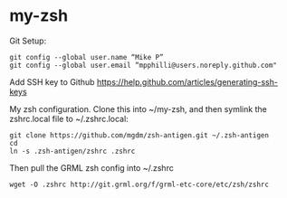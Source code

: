 my-zsh
======

Git Setup:
```
git config --global user.name “Mike P”
git config --global user.email “mpphilli@users.noreply.github.com"
```
Add SSH key to Github 
https://help.github.com/articles/generating-ssh-keys

My zsh configuration. 
Clone this into ~/my-zsh, and then symlink the zshrc.local file to ~/.zshrc.local:

```
git clone https://github.com/mgdm/zsh-antigen.git ~/.zsh-antigen
cd
ln -s .zsh-antigen/zshrc .zshrc
```

Then pull the GRML zsh config into ~/.zshrc
```
wget -O .zshrc http://git.grml.org/f/grml-etc-core/etc/zsh/zshrc
```
